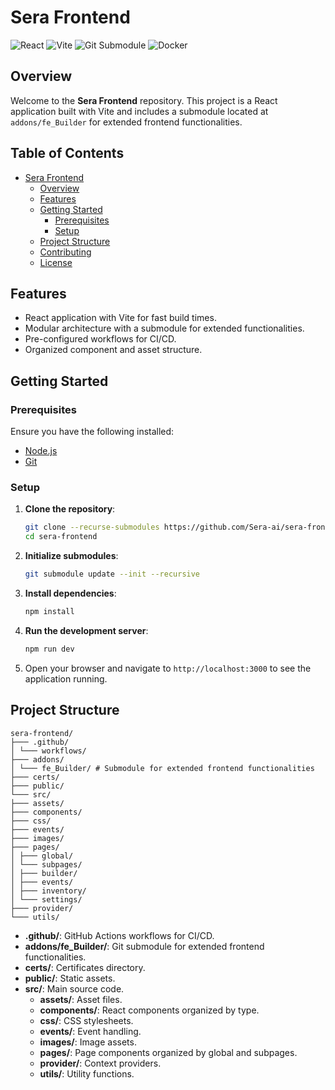 
# Sera Frontend
![React](https://img.shields.io/badge/React-vite-blue?logo=react) ![Vite](https://img.shields.io/badge/Vite-build-green?logo=vite) ![Git Submodule](https://img.shields.io/badge/Git-Submodule-blue?logo=git) ![Docker](https://img.shields.io/badge/Docker-Ready-blue?logo=docker)

## Overview

Welcome to the **Sera Frontend** repository. This project is a React application built with Vite and includes a submodule located at `addons/fe_Builder` for extended frontend functionalities.

## Table of Contents

- [Sera Frontend](#sera-frontend)
  - [Overview](#overview)
  - [Features](#features)
  - [Getting Started](#getting-started)
    - [Prerequisites](#prerequisites)
    - [Setup](#setup)
  - [Project Structure](#project-structure)
  - [Contributing](#contributing)
  - [License](#license)

## Features

- React application with Vite for fast build times.
- Modular architecture with a submodule for extended functionalities.
- Pre-configured workflows for CI/CD.
- Organized component and asset structure.

## Getting Started

### Prerequisites

Ensure you have the following installed:

- [Node.js](https://nodejs.org/)
- [Git](https://git-scm.com/)

### Setup

1. **Clone the repository**:
    ```sh
    git clone --recurse-submodules https://github.com/Sera-ai/sera-frontend.git
    cd sera-frontend
    ```

2. **Initialize submodules**:
    ```sh
    git submodule update --init --recursive
    ```

3. **Install dependencies**:
    ```sh
    npm install
    ```

4. **Run the development server**:
    ```sh
    npm run dev
    ```

5. Open your browser and navigate to `http://localhost:3000` to see the application running.

## Project Structure

    sera-frontend/
    ├─── .github/
    │ └─── workflows/
    ├─── addons/
    │ └─── fe_Builder/ # Submodule for extended frontend functionalities
    ├─── certs/
    ├─── public/
    └─── src/
    ├─── assets/
    ├─── components/
    ├─── css/
    ├─── events/
    ├─── images/
    ├─── pages/
    │ ├─── global/
    │ └─── subpages/
    │ ├─── builder/
    │ ├─── events/
    │ ├─── inventory/
    │ └─── settings/
    ├─── provider/
    └─── utils/

- **.github/**: GitHub Actions workflows for CI/CD.
- **addons/fe_Builder/**: Git submodule for extended frontend functionalities.
- **certs/**: Certificates directory.
- **public/**: Static assets.
- **src/**: Main source code.
  - **assets/**: Asset files.
  - **components/**: React components organized by type.
  - **css/**: CSS stylesheets.
  - **events/**: Event handling.
  - **images/**: Image assets.
  - **pages/**: Page components organized by global and subpages.
  - **provider/**: Context providers.
  - **utils/**: Utility functions.
